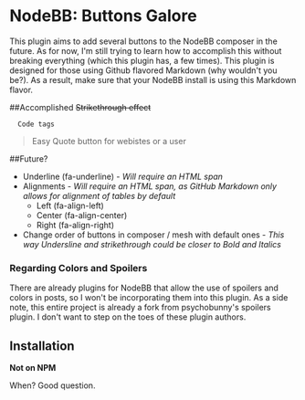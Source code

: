# NodeBB: Buttons Galore

This plugin aims to add several buttons to the NodeBB composer in the future. As for now, I'm still trying to learn how to accomplish this without breaking everything (which this plugin has, a few times). This plugin is designed for those using Github flavored Markdown (why wouldn't you be?). As a result, make sure that your NodeBB install is using this Markdown flavor.


##Accomplished
~~Strikethrough effect~~
```
  Code tags
  ```
  
> Easy Quote button for webistes or a user
  

##Future? 
* Underline (fa-underline) - _Will require an HTML span_
* Alignments - _Will require an HTML span, as GitHub Markdown only allows for alignment of tables by default_
  * Left (fa-align-left)
  * Center (fa-align-center)
  * Right (fa-align-right)
* Change order of buttons in composer / mesh with default ones - _This way Undersline and strikethrough could be closer to Bold and Italics_

### Regarding Colors and Spoilers
There are already plugins for NodeBB that allow the use of spoilers and colors in posts, so I won't be incorporating them into this plugin. As a side note, this entire project is already a fork from psychobunny's spoilers plugin. I don't want to step on the toes of these plugin authors.

## Installation

**Not on NPM**

When? Good question.
